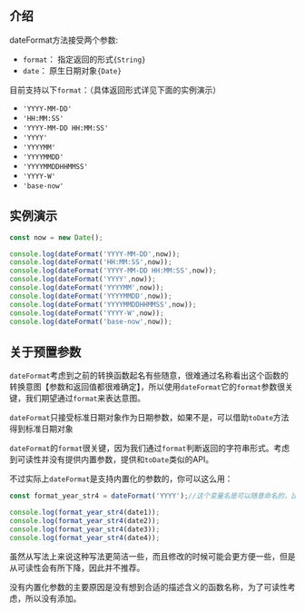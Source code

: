 
## 介绍
dateFormat方法接受两个参数:
- `format`： 指定返回的形式`{String}`
- `date`： 原生日期对象`{Date}`

目前支持以下`format`：（具体返回形式详见下面的实例演示）
- `'YYYY-MM-DD'`
- `'HH:MM:SS'`
- `'YYYY-MM-DD HH:MM:SS'`
- `'YYYY'`
- `'YYYYMM'`
- `'YYYYMMDD'`
- `'YYYYMMDDHHMMSS'`
- `'YYYY-W'`
- `'base-now'`

## 实例演示
<!--RunCode-->

```js
const now = new Date();

console.log(dateFormat('YYYY-MM-DD',now));
console.log(dateFormat('HH:MM:SS',now));
console.log(dateFormat('YYYY-MM-DD HH:MM:SS',now));
console.log(dateFormat('YYYY',now));
console.log(dateFormat('YYYYMM',now));
console.log(dateFormat('YYYYMMDD',now));
console.log(dateFormat('YYYYMMDDHHMMSS',now));
console.log(dateFormat('YYYY-W',now));
console.log(dateFormat('base-now',now));
```

<!--/RunCode-->

## 关于预置参数
`dateFormat`考虑到之前的转换函数起名有些随意，很难通过名称看出这个函数的转换意图【参数和返回值都很难确定】，所以使用`dateFormat`它的`format`参数很关键，我们期望通过`format`来表达意图。

`dateFormat`只接受标准日期对象作为日期参数，如果不是，可以借助`toDate`方法得到标准日期对象

`dateFormat`的`format`很关键，因为我们通过`format`判断返回的字符串形式。考虑到可读性并没有提供内置参数，提供和`toDate`类似的API。

不过实际上`dateFormat`是支持内置化的参数的，你可以这么用：
```js
const format_year_str4 = dateFormat('YYYY');//这个变量名是可以随意命名的，比如format_year_str4

console.log(format_year_str4(date1));
console.log(format_year_str4(date2));
console.log(format_year_str4(date3));
console.log(format_year_str4(date4));
```
虽然从写法上来说这种写法更简洁一些，而且修改的时候可能会更方便一些，但是从可读性会有所下降，因此并不推荐。

没有内置化参数的主要原因是没有想到合适的描述含义的函数名称，为了可读性考虑，所以没有添加。